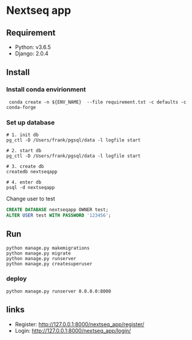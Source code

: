 # Nextseq app 


## Requirement 

* Python: v3.6.5
* Django: 2.0.4

## Install 

### Install conda envirionment 

``` Shell
 conda create -n ${ENV_NAME}  --file requirement.txt -c defaults -c conda-forge 
```
### Set up database 

``` Shell
# 1. init db
pg_ctl -D /Users/frank/pgsql/data -l logfile start

# 2. start db 
pg_ctl -D /Users/frank/pgsql/data -l logfile start

# 3. create db
createdb nextseqapp

# 4. enter db
psql -d nextseqapp
```

Change user to test 

``` SQL
CREATE DATABASE nextseqapp OWNER test;
ALTER USER test WITH PASSWORD '123456';
```

## Run 
``` Shell
python manage.py makemigrations
python manage.py migrate
python manage.py runserver 
python manage.py createsuperuser
```
### deploy 

``` shell
python manage.py runserver 0.0.0.0:8000
```

## links 

* Register: http://127.0.0.1:8000/nextseq_app/register/
* Login: http://127.0.0.1:8000/nextseq_app/login/


